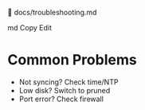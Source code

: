 📄 docs/troubleshooting.md

md
Copy
Edit
# Common Problems

- Not syncing? Check time/NTP
- Low disk? Switch to pruned
- Port error? Check firewall
